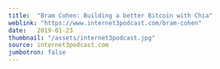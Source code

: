 ```yaml
---
title:  "Bram Cohen: Building a better Bitcoin with Chia"
weblink: "https://www.internet3podcast.com/bram-cohen"
date:   2019-01-23
thumbnail: "/assets/internet3podcast.jpg"
source: internet3podcast.com
jumbotron: false
---
```

